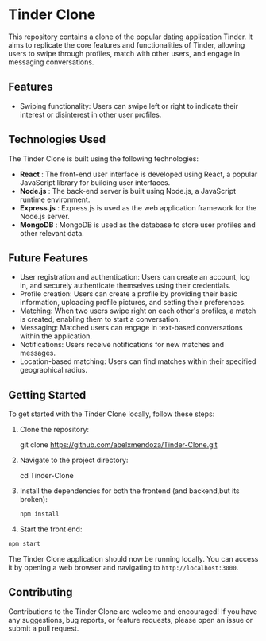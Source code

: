 # Tinder Clone

This repository contains a clone of the popular dating application Tinder. It aims to replicate the core features and functionalities of Tinder, allowing users to swipe through profiles, match with other users, and engage in messaging conversations.

## Features

* Swiping functionality: Users can swipe left or right to indicate their interest or disinterest in other user profiles.

## Technologies Used

The Tinder Clone is built using the following technologies:

* **React** : The front-end user interface is developed using React, a popular JavaScript library for building user interfaces.
* **Node.js** : The back-end server is built using Node.js, a JavaScript runtime environment.
* **Express.js** : Express.js is used as the web application framework for the Node.js server.
* **MongoDB** : MongoDB is used as the database to store user profiles and other relevant data.


## Future Features

* User registration and authentication: Users can create an account, log in, and securely authenticate themselves using their credentials.
* Profile creation: Users can create a profile by providing their basic information, uploading profile pictures, and setting their preferences.
* Matching: When two users swipe right on each other's profiles, a match is created, enabling them to start a conversation.
* Messaging: Matched users can engage in text-based conversations within the application.
* Notifications: Users receive notifications for new matches and messages.
* Location-based matching: Users can find matches within their specified geographical radius.


## Getting Started

To get started with the Tinder Clone locally, follow these steps:

1. Clone the repository:

   git clone https://github.com/abelxmendoza/Tinder-Clone.git
2. Navigate to the project directory:

   cd Tinder-Clone
3. Install the dependencies for both the frontend (and backend,but its broken):

   ```bash
   npm install
   ```
4. Start the front end:

```bash
npm start
```


The Tinder Clone application should now be running locally. You can access it by opening a web browser and navigating to `http://localhost:3000`.

## Contributing

Contributions to the Tinder Clone are welcome and encouraged! If you have any suggestions, bug reports, or feature requests, please open an issue or submit a pull request.
